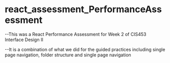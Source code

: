 # react_assessment_PerformanceAssessment
 --This was a React Performance Assessment for Week 2 of CIS453 Interface Design II

 --It is a combination of what we did for the guided practices including single page navigation, folder structure and single page navigation

